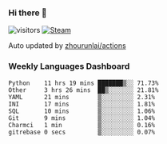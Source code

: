 ### Hi there 👋

![visitors](https://visitor-badge.glitch.me/badge?page_id=zhourunlai)
[![Steam](https://img.shields.io/badge/dynamic/json?label=Steam&query=%24.data.totalSubs&url=https%3A%2F%2Fapi.spencerwoo.com%2Fsubstats%2F%3Fsource%3DsteamGames%26queryKey%3D76561198285156854&suffix=%20Games&logo=steam&labelColor=134375&color=0b1a37&longCache=true)](http://steamcommunity.com/profiles/76561198285156854)

Auto updated by <a href="https://github.com/zhourunlai/zhourunlai/actions" target="_blank">zhourunlai/actions</a>

### Weekly Languages Dashboard

<!--PART:wakatime-->
```text
Python    11 hrs 19 mins ███████▒░░ 71.73%
Other     3 hrs 26 mins  ██▒░░░░░░░ 21.81%
YAML      21 mins        ▒░░░░░░░░░ 2.31%
INI       17 mins        ▒░░░░░░░░░ 1.81%
SQL       10 mins        ▒░░░░░░░░░ 1.06%
Git       9 mins         ▒░░░░░░░░░ 1.04%
Charmci   1 min          ▒░░░░░░░░░ 0.16%
gitrebase 0 secs         ▒░░░░░░░░░ 0.07%
```
<!--PART:wakatime-->
